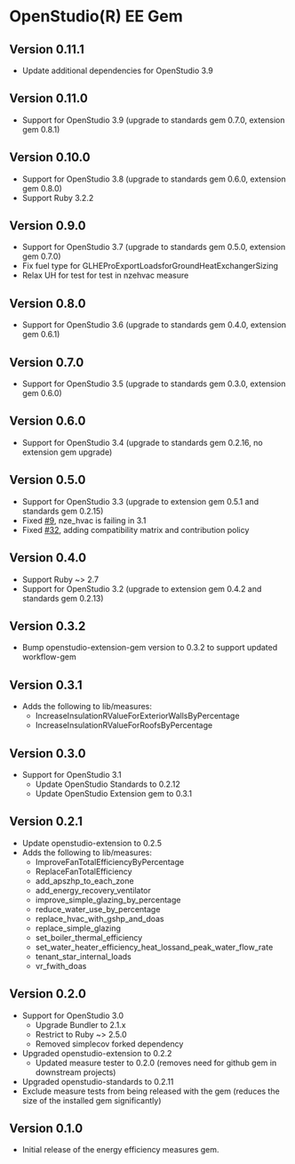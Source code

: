 # OpenStudio(R) EE Gem

## Version 0.11.1
* Update additional dependencies for OpenStudio 3.9

## Version 0.11.0
* Support for OpenStudio 3.9 (upgrade to standards gem 0.7.0, extension gem 0.8.1)

## Version 0.10.0
* Support for OpenStudio 3.8 (upgrade to standards gem 0.6.0, extension gem 0.8.0)
* Support Ruby 3.2.2

## Version 0.9.0
* Support for OpenStudio 3.7 (upgrade to standards gem 0.5.0, extension gem 0.7.0)
* Fix fuel type for GLHEProExportLoadsforGroundHeatExchangerSizing
* Relax UH for test for test in nzehvac measure

## Version 0.8.0
* Support for OpenStudio 3.6 (upgrade to standards gem 0.4.0, extension gem 0.6.1)

## Version 0.7.0
* Support for OpenStudio 3.5 (upgrade to standards gem 0.3.0, extension gem 0.6.0)

## Version 0.6.0
* Support for OpenStudio 3.4 (upgrade to standards gem 0.2.16, no extension gem upgrade)

## Version 0.5.0
* Support for OpenStudio 3.3 (upgrade to extension gem 0.5.1 and standards gem 0.2.15)
* Fixed [#9]( https://github.com/NREL/openstudio-ee-gem/issues/9 ), nze_hvac is failing in 3.1
* Fixed [#32]( https://github.com/NREL/openstudio-ee-gem/pull/32 ), adding compatibility matrix and contribution policy

## Version 0.4.0

* Support Ruby ~> 2.7
* Support for OpenStudio 3.2 (upgrade to extension gem 0.4.2 and standards gem 0.2.13)

## Version 0.3.2

* Bump openstudio-extension-gem version to 0.3.2 to support updated workflow-gem

## Version 0.3.1

* Adds the following to lib/measures:
    * IncreaseInsulationRValueForExteriorWallsByPercentage
    * IncreaseInsulationRValueForRoofsByPercentage

## Version 0.3.0

* Support for OpenStudio 3.1
    * Update OpenStudio Standards to 0.2.12
    * Update OpenStudio Extension gem to 0.3.1

## Version 0.2.1

* Update openstudio-extension to 0.2.5
* Adds the following to lib/measures:
    * ImproveFanTotalEfficiencyByPercentage
    * ReplaceFanTotalEfficiency
    * add_apszhp_to_each_zone
    * add_energy_recovery_ventilator
    * improve_simple_glazing_by_percentage
    * reduce_water_use_by_percentage
    * replace_hvac_with_gshp_and_doas
    * replace_simple_glazing
    * set_boiler_thermal_efficiency
    * set_water_heater_efficiency_heat_lossand_peak_water_flow_rate
    * tenant_star_internal_loads
    * vr_fwith_doas

## Version 0.2.0

* Support for OpenStudio 3.0
    * Upgrade Bundler to 2.1.x
    * Restrict to Ruby ~> 2.5.0   
    * Removed simplecov forked dependency 
* Upgraded openstudio-extension to 0.2.2
    * Updated measure tester to 0.2.0 (removes need for github gem in downstream projects)
* Upgraded openstudio-standards to 0.2.11
* Exclude measure tests from being released with the gem (reduces the size of the installed gem significantly)

## Version 0.1.0

* Initial release of the energy efficiency measures gem.
